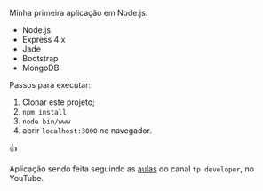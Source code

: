 Minha primeira aplicação em Node.js.

- Node.js
- Express 4.x
- Jade
- Bootstrap
- MongoDB

Passos para executar:

1. Clonar este projeto;
2. `npm install`
3. `node bin/www`
4. abrir `localhost:3000` no navegador.

:+1:

Aplicação sendo feita seguindo as [aulas](https://www.youtube.com/watch?v=TAZaYjk7klo) do canal `tp developer`, no YouTube.
